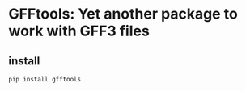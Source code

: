# GFFtools: Yet another package to work with GFF3 files

## install

```shell
pip install gfftools
```